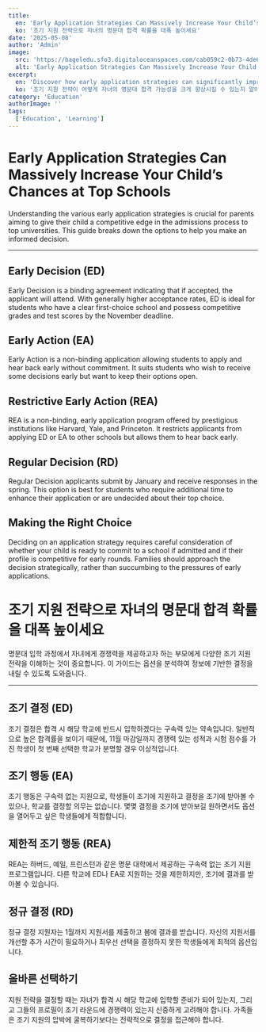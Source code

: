 ```yaml
---
title:
  en: 'Early Application Strategies Can Massively Increase Your Child’s Chances at Top Schools'
  ko: '조기 지원 전략으로 자녀의 명문대 합격 확률을 대폭 높이세요'
date: '2025-05-08'
author: 'Admin'
image:
  src: 'https://bageledu.sfo3.digitaloceanspaces.com/cab059c2-0b73-4de6-821e-0f44a71f69f3.png'
  alt: 'Early Application Strategies Can Massively Increase Your Child’s Chances at Top Schools'
excerpt:
  en: 'Discover how early application strategies can significantly improve your child''s chances of getting into top universities.'
  ko: '조기 지원 전략이 어떻게 자녀의 명문대 합격 가능성을 크게 향상시킬 수 있는지 알아보세요.'
category: 'Education'
authorImage: ''
tags:
  ['Education', 'Learning']
---
```


<div class="en-content" x-show="$store.language !== 'ko'">
  <h1>Early Application Strategies Can Massively Increase Your Child’s Chances at Top Schools</h1>

<p>
Understanding the various early application strategies is crucial for parents aiming to give their child a competitive edge in the admissions process to top universities. This guide breaks down the options to help you make an informed decision.
</p>

<hr />

<h2>Early Decision (ED)</h2>
<p>
Early Decision is a binding agreement indicating that if accepted, the applicant will attend. With generally higher acceptance rates, ED is ideal for students who have a clear first-choice school and possess competitive grades and test scores by the November deadline.
</p>

<h2>Early Action (EA)</h2>
<p>
Early Action is a non-binding application allowing students to apply and hear back early without commitment. It suits students who wish to receive some decisions early but want to keep their options open.
</p>

<h2>Restrictive Early Action (REA)</h2>
<p>
REA is a non-binding, early application program offered by prestigious institutions like Harvard, Yale, and Princeton. It restricts applicants from applying ED or EA to other schools but allows them to hear back early.
</p>

<h2>Regular Decision (RD)</h2>
<p>
Regular Decision applicants submit by January and receive responses in the spring. This option is best for students who require additional time to enhance their application or are undecided about their top choice.
</p>

<h2>Making the Right Choice</h2>
<p>
Deciding on an application strategy requires careful consideration of whether your child is ready to commit to a school if admitted and if their profile is competitive for early rounds. Families should approach the decision strategically, rather than succumbing to the pressures of early applications.
</p>
</div>

<div class="ko-content" x-show="$store.language === 'ko'">
  <h1>조기 지원 전략으로 자녀의 명문대 합격 확률을 대폭 높이세요</h1>

<p>
명문대 입학 과정에서 자녀에게 경쟁력을 제공하고자 하는 부모에게 다양한 조기 지원 전략을 이해하는 것이 중요합니다. 이 가이드는 옵션을 분석하여 정보에 기반한 결정을 내릴 수 있도록 도와줍니다.
</p>

<hr />

<h2>조기 결정 (ED)</h2>
<p>
조기 결정은 합격 시 해당 학교에 반드시 입학하겠다는 구속력 있는 약속입니다. 일반적으로 높은 합격률을 보이기 때문에, 11월 마감일까지 경쟁력 있는 성적과 시험 점수를 가진 학생이 첫 번째 선택한 학교가 분명할 경우 이상적입니다.
</p>

<h2>조기 행동 (EA)</h2>
<p>
조기 행동은 구속력 없는 지원으로, 학생들이 조기에 지원하고 결정을 조기에 받아볼 수 있으나, 학교를 결정할 의무는 없습니다. 몇몇 결정을 조기에 받아보길 원하면서도 옵션을 열어두고 싶은 학생들에게 적합합니다.
</p>

<h2>제한적 조기 행동 (REA)</h2>
<p>
REA는 하버드, 예일, 프린스턴과 같은 명문 대학에서 제공하는 구속력 없는 조기 지원 프로그램입니다. 다른 학교에 ED나 EA로 지원하는 것을 제한하지만, 조기에 결과를 받아볼 수 있습니다.
</p>

<h2>정규 결정 (RD)</h2>
<p>
정규 결정 지원자는 1월까지 지원서를 제출하고 봄에 결과를 받습니다. 자신의 지원서를 개선할 추가 시간이 필요하거나 최우선 선택을 결정하지 못한 학생들에게 최적의 옵션입니다.
</p>

<h2>올바른 선택하기</h2>
<p>
지원 전략을 결정할 때는 자녀가 합격 시 해당 학교에 입학할 준비가 되어 있는지, 그리고 그들의 프로필이 조기 라운드에 경쟁력이 있는지 신중하게 고려해야 합니다. 가족들은 조기 지원의 압박에 굴복하기보다는 전략적으로 결정을 접근해야 합니다.
</p>
</div>
